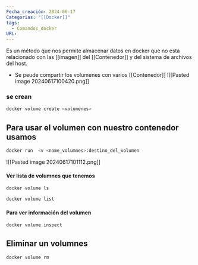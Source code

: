 ```yaml
---
Fecha_creación: 2024-06-17
Categorias: "[[Docker]]"
tags:
  - Comandos_docker
URL:
---
```



Es un método que nos permite almacenar datos en docker que no esta relacionado con las [[imagen]] del [[Contenedor]] y del sistema de archivos del host.
- Se peude compartir los volumenes con varios [[Contenedor]]
![[Pasted image 20240617100420.png]]

### se crean

```bash
docker volume create <volumenes>

```

## Para usar el volumen con nuestro contenedor usamos

```bash
docker run  <v <name_volumnes>:destino_del_volumen
```
![[Pasted image 20240617101112.png]]
#### Ver lista de volumnes que tenemos

```bash
docker volume ls

docker volume list
```

#### Para ver información del volumen

```bash
docker volume inspect
```

## Eliminar un volumnes

```bash
docker volume rm
```